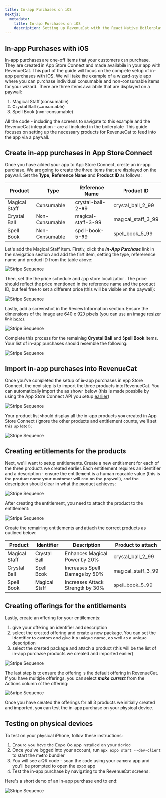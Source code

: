```yaml
---
title: In-app Purchases on iOS
nextjs:
  metadata:
    title: In-app Purchases on iOS
    description: Setting up RevenueCat with the React Native Boilerplate
---
```


## In-app Purchases with iOS

In-app purchases are one-off items that your customers can purchase. They are created in App Store Connect and
made availabile in your app with RevenueCat. This part of the guide will focus on the complete setup of in-app purchases with iOS. We will
take the example of a wizard-style app where you can purchase individual consumable and non-consumable items for your wizard.
There are three items availabile that are displayed on a paywall:

1. Magical Staff (consumable)
2. Crystal Ball (consumable)
3. Spell Book (non-consumable)

All the code - including the screens to navigate to this example and the RevenueCat integration - are all included in the boilerplate. This
guide focuses on setting up the necessary products for RevenueCat to feed into the app via a paywall.

## Create in-app purchases in App Store Connect

Once you have added your app to App Store Connect, create an in-app purchase. We are going to create the three items that are displayed on the
paywall. Set the **Type**, **Reference Name** and **Product ID** as follows:

| Product       | Type           | Reference Name     | Product ID         |
| ------------- | -------------- | ------------------ | ------------------ |
| Magical Staff | Consumable     | crystal-ball-2-99  | crystal_ball_2_99  |
| Crystal Ball  | Non-Consumable | magical-staff-3-99 | magical_staff_3_99 |
| Spell Book    | Non-Consumable | spell-book-5-99    | spell_book_5_99    |

Let's add the Magical Staff item. Firstly, click the **_In-App Purchase_** link in the navigation section and add the first item, setting the
type, refererence name and product ID from the table above:

![Stripe Sequence](/images/in-app-purchase-1.gif)

Then, set the the price schedule and app store localization. The price should reflect the price mentioned in the reference name and the product ID, but
feel free to set a different price (this will be visible on the paywall):

![Stripe Sequence](/images/in-app-purchases-2.gif)

Lastly, add a screenshot in the Review Information section. Ensure the dimensions of the image are 640 x 920 pixels (you can use
an image resizer link [here](https://imageresizer.com/)).

![Stripe Sequence](/images/review-info.png)

Complete this process for the remaining **Crystal Ball** and **Spell Book** items. Your list of in-app purchases should resemble the following:

![Stripe Sequence](/images/drafts.png)

## Import in-app purchases into RevenueCat

Once you've completed the setup of in-app purchases in App Store Connect, the next step is to import the three products into RevenueCat. You can automatically
import the as shown below (this is made possbile by using the App Store Connect API you setup [earlier](/inapp-purchases/RevenueCat-setup))

![Stripe Sequence](/images/revenue-cat-iap-setup-1.gif)

Your product list should display all the in-app products you created in App Store Connect (ignore the other products and entitlement counts, we'll
set this up later):

![Stripe Sequence](/images/revenue-cat-products.png)

## Creating entitlements for the products

Next, we'll want to setup entitlements. Create a new entitlement for each of the three products we created earlier. Each entitlement requires
an identifier and a description - ensure the entitlement is a human readable value (this is the product name your customer will see on the paywall), and
the description should clear in what the product achieves:

![Stripe Sequence](/images/revenue-cat-add-entitlement.png)

After creating the entitlement, you need to attach the product to the entitlement:

![Stripe Sequence](/images/revenue-cat-attach-product.png)

Create the remaining entitlements and attach the correct products as outlined below:

| Product       | Identifier    | Description                      | Product to attach  |
| ------------- | ------------- | -------------------------------- | ------------------ |
| Magical Staff | Crystal Ball  | Enhances Magical Power by 20%    | crystal_ball_2_99  |
| Crystal Ball  | Spell Book    | Increases Spell Damage by 50%    | magical_staff_3_99 |
| Spell Book    | Magical Staff | Increases Attack Strength by 30% | spell_book_5_99    |

## Creating offerings for the entitlements

Lastly, create an offering for your entitlements:

1. give your offering an identifier and description
2. select the created offering and create a new package. You can set the identifier to custom and give it a unique name, as well as a
   unique description
3. select the created package and attach a product (this will be the list of in-app purchase products we created and imported earlier)

![Stripe Sequence](/images/revenue-cat-offering.gif)

The last step is to ensure the offering is the default offering in RevenueCat. If you have multiple offerings, you can select **_make current_**
from the Actions column of the offering:

![Stripe Sequence](/images/default-offering.png)

Once you have created the offerings for all 3 products we initially created and imported, you can test the in-app purchase on your
physical device.

## Testing on physical devices

To test on your physical iPhone, follow these instructions:

1. Ensure you have the Expo Go app installed on your device
2. Once you've logged into your account, run `npx expo start --dev-client` to start the metro bundler
3. You will see a QR code - scan the code using your camera app and you'll be prompted to open the expo app
4. Test the in-app purchase by navigating to the RevenueCat screens:

Here's a short demo of an in-app purchase end to end:

![Stripe Sequence](/images/revenuecat-demo.gif)
